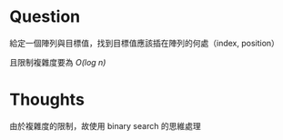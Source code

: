# Question
給定一個陣列與目標值，找到目標值應該插在陣列的何處（index, position）

且限制複雜度要為 *O(log n)*

# Thoughts

由於複雜度的限制，故使用 binary search 的思維處理